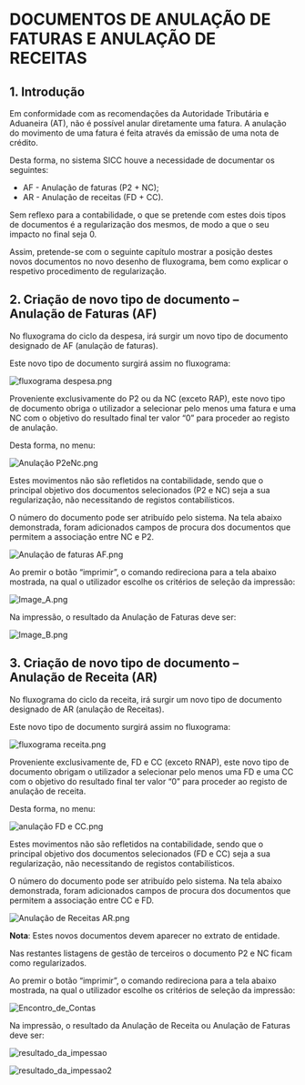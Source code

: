 # DOCUMENTOS DE ANULAÇÃO DE FATURAS E ANULAÇÃO DE RECEITAS

## 1.	Introdução

Em conformidade com as recomendações da Autoridade Tributária e Aduaneira (AT), não é
possível anular diretamente uma fatura. A anulação do movimento de uma fatura é feita
através da emissão de uma nota de crédito.

Desta forma, no sistema SICC houve a necessidade de documentar os seguintes:

-   AF - Anulação de faturas (P2 + NC);
-   AR - Anulação de receitas (FD + CC).

Sem reflexo para a contabilidade, o que se pretende com estes dois tipos de documentos é a
regularização dos mesmos, de modo a que o seu impacto no final seja 0.

Assim, pretende-se com o seguinte capítulo mostrar a posição destes novos documentos no
novo desenho de fluxograma, bem como explicar o respetivo procedimento de regularização.

## 2. Criação de novo tipo de documento – Anulação de Faturas (AF)

No fluxograma do ciclo da despesa, irá surgir um novo tipo de documento designado de AF (anulação de faturas).

Este novo tipo de documento surgirá assim no fluxograma:

![fluxograma despesa.png](https://spmssicc.github.io/pages/markdown/assets/documentos_af_e_ar/fluxograma_despesa.png)

Proveniente exclusivamente do P2 ou da NC (exceto RAP), este novo tipo de documento obriga o utilizador a selecionar pelo menos uma fatura e uma NC com o objetivo do resultado final ter valor “0” para proceder ao registo de anulação.

Desta forma, no menu:

![Anulação P2eNc.png](https://spmssicc.github.io/pages/markdown/assets/documentos_af_e_ar/Anula%C3%A7%C3%A3o_P2eNc.png)

Estes movimentos não são refletidos na contabilidade, sendo que o principal objetivo dos
documentos selecionados (P2 e NC) seja a sua regularização, não necessitando de registos
contabilísticos.

O número do documento pode ser atribuído pelo sistema. Na tela abaixo demonstrada,
foram adicionados campos de procura dos documentos que permitem a associação entre NC
e P2.

![Anulação de faturas AF.png](https://spmssicc.github.io/pages/markdown/assets/documentos_af_e_ar/AF.png)

Ao premir o botão “imprimir”, o comando redireciona para a tela abaixo mostrada, na qual o utilizador escolhe os critérios de seleção da impressão:

![Image_A.png](https://spmssicc.github.io/pages/markdown/assets/documentos_af_e_ar/Image_A.png)

Na impressão, o resultado da Anulação de Faturas deve ser:

![Image_B.png](https://spmssicc.github.io/pages/markdown/assets/documentos_af_e_ar/Image_B.png)

## 3. Criação de novo tipo de documento – Anulação de Receita (AR)

No fluxograma do ciclo da receita, irá surgir um novo tipo de documento designado de AR (anulação de Receitas).

Este novo tipo de documento surgirá assim no fluxograma:

![fluxograma receita.png](https://spmssicc.github.io/pages/markdown/assets/documentos_af_e_ar/fluxograma_receita.png)

Proveniente exclusivamente de, FD e CC (exceto RNAP), este novo tipo de documento obrigam o utilizador a selecionar pelo menos uma FD e uma CC com o objetivo do resultado final ter valor “0” para proceder ao registo de anulação de receita.

Desta forma, no menu:

![anulação FD e CC.png](https://spmssicc.github.io/pages/markdown/assets/documentos_af_e_ar/anula%C3%A7%C3%A3o_FD_e_CC.png)

Estes movimentos não são refletidos na contabilidade, sendo que o principal objetivo dos
documentos selecionados (FD e CC) seja a sua regularização, não necessitando de registos
contabilísticos.

O número do documento pode ser atribuído pelo sistema. Na tela abaixo demonstrada, foram adicionados campos de procura dos documentos que permitem a associação entre CC e FD.

![Anulação de Receitas AR.png](https://spmssicc.github.io/pages/markdown/assets/documentos_af_e_ar/AR.png)

**Nota**: Estes novos documentos devem aparecer no extrato de entidade.

Nas restantes listagens de gestão de terceiros o documento P2 e NC ficam como regularizados.

Ao premir o botão “imprimir”, o comando redireciona para a tela abaixo mostrada, na qual o utilizador escolhe os critérios de seleção da impressão:

![Encontro_de_Contas](https://spmssicc.github.io/pages/markdown/assets/documentos_af_e_ar/Encontro_de_Contas.png)

Na impressão, o resultado da Anulação de Receita ou Anulação de Faturas deve ser:

![resultado_da_impessao](https://spmssicc.github.io/pages/markdown/assets/documentos_af_e_ar/resultado_da_impessao.png)

![resultado_da_impessao2](https://spmssicc.github.io/pages/markdown/assets/documentos_af_e_ar/resultado_da_impessao2.png)
